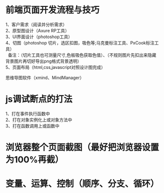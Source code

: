 # 前端页面开发流程与技巧 

1、客户需求（阅读并分析需求）  
2、原型图设计（Axure RP工具）  
3、UI界面设计（photoshop工具）  
4、切图（photoshop 切片，选区扣图，吸色等;马克曼标注工具、PxCook标注工具）  
   备注：（切片工具也可测量尺寸,色板吸色获取色值）、（不规则图片先扣出来隐藏背景图片再切好导出png格式背景透明）  
5、页面布局（html,css,javascript对照设计图完成）  

思维导图软件（xmind、MindManager）

# js调试断点的打法 

1、打在事件执行函数中  
2、打在对象实例化上或对象方法中   
3、打在函数调用上或函数中

# 浏览器整个页面截图（最好把浏览器设置为100%再截） 

# 变量、运算、控制（顺序、分支、循环）



